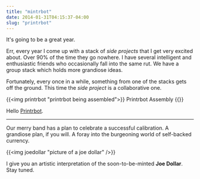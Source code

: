 ```yaml
---
title: "mintrbot"
date: 2014-01-31T04:15:37-04:00
slug: "printrbot"
---
```


It's going to be a great year.

Err, every year I come up with a stack of _side projects_ that I get
very excited about. Over 90% of the time they go nowhere. I have
several intelligent and enthusiastic friends who occasionally fall
into the same rut. We have a group stack which holds more grandiose
ideas.

Fortunately, every once in a while, something from one of the stacks
gets off the ground. This time the _side project_ is a collaborative
one.

{{<img printrbot "printrbot being assembled">}} Printrbot Assembly {{</img>}}

Hello [Printrbot](http://printrbot.com/shop/printrbot-simple/).

---

Our merry band has a plan to celebrate a successful calibration. A
grandiose plan, if you will. A foray into the burgeoning world of
self-backed currency.

{{<img joedollar "picture of a joe dollar" />}}

I give you an artistic interpretation of the soon-to-be-minted **Joe
Dollar**. Stay tuned.
